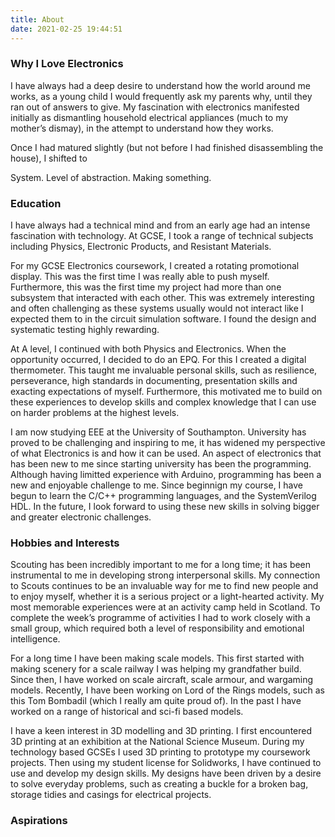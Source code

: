 ```yaml
---
title: About
date: 2021-02-25 19:44:51
---
```


### Why I Love Electronics
I have always had a deep desire to understand how the world around me works, as a young child I would frequently ask my parents why, until they ran out of answers to give. My fascination with electronics manifested initially as dismantling household electrical appliances (much to my mother’s dismay), in the attempt to understand how they works. 

Once I had matured slightly (but not before I had finished disassembling the house), I shifted to 

System.
Level of abstraction.
Making something.

### Education
I have always had a technical mind and from an early age had an intense fascination with technology. At GCSE, I took a range of technical subjects including Physics, Electronic Products, and Resistant Materials.

For my GCSE Electronics coursework, I created a rotating promotional display. This was the first time I was really able to push myself. Furthermore, this was the first time my project had more than one subsystem that interacted with each other. This was extremely interesting and often challenging as these systems usually would not interact like I expected them to in the circuit simulation software. I found the design and systematic testing highly rewarding.

At A level, I continued with both Physics and Electronics. When the opportunity occurred, I decided to do an EPQ. For this I created a digital thermometer. This taught me invaluable personal skills, such as resilience, perseverance, high standards in documenting, presentation skills and exacting expectations of myself. Furthermore, this motivated me to build on these experiences to develop skills and complex knowledge that I can use on harder problems at the highest levels.

I am now studying EEE at the University of Southampton. University has proved to be challenging and inspiring to me, it has widened my perspective of what Electronics is and how it can be used. An aspect of electronics that has been new to me since starting university has been the programming. Although having limitted experience with Arduino, programming has been a new and enjoyable challenge to me. Since beginnign my course, I have begun to learn the C/C++ programming languages, and the SystemVerilog HDL. In the future, I look forward to using these new skills in solving bigger and greater electronic challenges.

### Hobbies and Interests
Scouting has been incredibly important to me for a long time; it has been instrumental to me in developing strong interpersonal skills. My connection to Scouts continues to be an invaluable way for me to find new people and to enjoy myself, whether it is a serious project or a light-hearted activity. My most memorable experiences were at an activity camp held in Scotland. To complete the week’s programme of activities I had to work closely with a small group, which required both a level of responsibility and emotional intelligence. 

For a long time I have been making scale models. This first started with making scenery for a scale railway I was helping my grandfather build. Since then, I have worked on scale aircraft, scale armour, and wargaming models. Recently, I have been working on Lord of the Rings models, such as this Tom Bombadil (which I really am quite proud of). In the past I have worked on a range of historical and sci-fi based models.

I have a keen interest in 3D modelling and 3D printing. I first encountered 3D printing at an exhibition at the National Science Museum. During my technology based GCSEs I used 3D printing to prototype my coursework projects. Then using my student license for Solidworks, I have continued to use and develop my design skills. My designs have been driven by a desire to solve everyday problems, such as creating a buckle for a broken bag, storage tidies and casings for electrical projects.

### Aspirations
